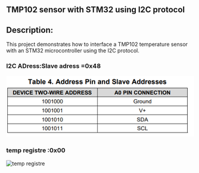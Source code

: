 <h2>TMP102 sensor with  STM32 using I2C protocol </h2>
<h2>Description:</h2>
This project demonstrates how to interface a TMP102 temperature sensor with an STM32 microcontroller using the I2C protocol.
<h3>I2C ADress:Slave adress =0x48</h3>
<img src="adress.PNG" alt="address SLAVE =0X48" >
<h3>temp registre :0x00 </h3>
<img src="" alt="temp registre " >

